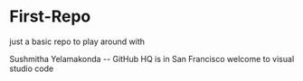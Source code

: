 # First-Repo
just a basic repo to play around with

Sushmitha Yelamakonda -- GitHub HQ is in San Francisco
welcome to visual studio code

